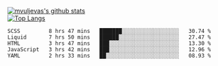[![mvuljevas's github stats](https://github-readme-stats.vercel.app/api?username=mvuljevas&show_icons=true&theme=dracula)](https://www.mvuljevas.com)
<br>
[![Top Langs](https://github-readme-stats.vercel.app/api/top-langs/?username=mvuljevas&theme=dracula)](https://www.mvuljevas.com)

<!--START_SECTION:waka-->
```text
SCSS         8 hrs 47 mins   ███████░░░░░░░░░░░░░░░░░░   30.74 % 
Liquid       7 hrs 50 mins   ██████░░░░░░░░░░░░░░░░░░░   27.47 % 
HTML         3 hrs 47 mins   ███░░░░░░░░░░░░░░░░░░░░░░   13.30 % 
JavaScript   3 hrs 42 mins   ███░░░░░░░░░░░░░░░░░░░░░░   12.96 % 
YAML         2 hrs 33 mins   ██░░░░░░░░░░░░░░░░░░░░░░░   08.93 %
```
<!--END_SECTION:waka-->
